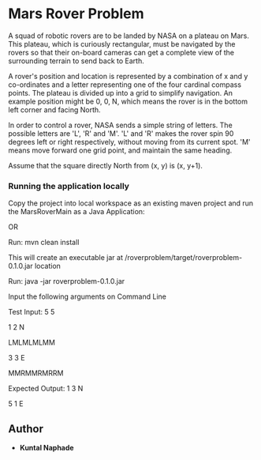 # Mars Rover Problem

A squad of robotic rovers are to be landed by NASA on a plateau on Mars.
This plateau, which is curiously rectangular, must be navigated by the 
rovers so that their on-board cameras can get a complete view of the
surrounding terrain to send back to Earth.

A rover's position and location is represented by a combination of x and y
co-ordinates and a letter representing one of the four cardinal compass 
points. The plateau is divided up into a grid to simplify navigation. An
example position might be 0, 0, N, which means the rover is in the bottom
left corner and facing North.

In order to control a rover, NASA sends a simple string of letters. The 
possible letters are 'L', 'R' and 'M'. 'L' and 'R' makes the rover spin 90
degrees left or right respectively, without moving from its current spot.
'M' means move forward one grid point, and maintain the same heading. 

Assume that the square directly North from (x, y) is (x, y+1).

### Running the application locally

Copy the project into local workspace as an existing maven project and run the MarsRoverMain as a Java Application:

OR

Run: mvn clean install

This will create an executable jar at /roverproblem/target/roverproblem-0.1.0.jar location  

Run: 
java -jar roverproblem-0.1.0.jar

Input the following arguments on Command Line

Test Input:
5 5

1 2 N

LMLMLMLMM

3 3 E

MMRMMRMRRM


Expected Output:
1 3 N

5 1 E

## Author

* **Kuntal Naphade**
